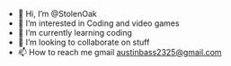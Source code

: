- 👋 Hi, I’m @StolenOak
- 👀 I’m interested in Coding and video games
- 🌱 I’m currently learning coding
- 💞️ I’m looking to collaborate on stuff
- 📫 How to reach me gmail austinbass2325@gmail.com

<!---
StolenOak/StolenOak is a ✨ special ✨ repository because its `README.md` (this file) appears on your GitHub profile.
You can click the Preview link to take a look at your changes.
--->
